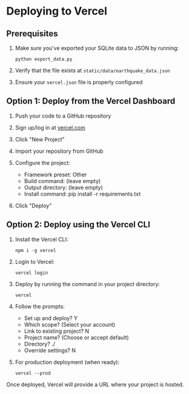 # Deploying to Vercel

## Prerequisites

1. Make sure you've exported your SQLite data to JSON by running:
   ```
   python export_data.py
   ```
   
2. Verify that the file exists at `static/data/earthquake_data.json`

3. Ensure your `vercel.json` file is properly configured

## Option 1: Deploy from the Vercel Dashboard

1. Push your code to a GitHub repository

2. Sign up/log in at [vercel.com](https://vercel.com)

3. Click "New Project" 

4. Import your repository from GitHub

5. Configure the project:
   - Framework preset: Other
   - Build command: (leave empty)
   - Output directory: (leave empty) 
   - Install command: pip install -r requirements.txt

6. Click "Deploy"

## Option 2: Deploy using the Vercel CLI

1. Install the Vercel CLI:
   ```
   npm i -g vercel
   ```

2. Login to Vercel:
   ```
   vercel login
   ```

3. Deploy by running the command in your project directory:
   ```
   vercel
   ```

4. Follow the prompts:
   - Set up and deploy? Y
   - Which scope? (Select your account)
   - Link to existing project? N
   - Project name? (Choose or accept default)
   - Directory? ./
   - Override settings? N

5. For production deployment (when ready):
   ```
   vercel --prod
   ```

Once deployed, Vercel will provide a URL where your project is hosted.
